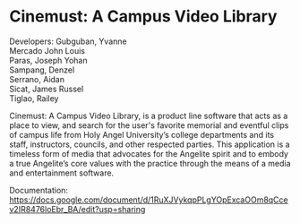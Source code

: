 # Cinemust: A Campus Video Library

Developers:
Gubguban, Yvanne <br />
Mercado John Louis <br />
Paras, Joseph Yohan <br />
Sampang, Denzel <br />
Serrano, Aidan <br />
Sicat, James Russel <br />
Tiglao, Railey <br />

Cinemust: A Campus Video Library, is a product line software that acts as a place to
view, and search for the user's favorite memorial and eventful clips of campus life from Holy
Angel University’s college departments and its staff, instructors, councils, and other
respected parties. This application is a timeless form of media that advocates for the
Angelite spirit and to embody a true Angelite’s core values with the practice through the
means of a media and entertainment software.

Documentation: https://docs.google.com/document/d/1RuXJVykqpPLgYOpExcaOOm8qCcev2IR8476loEbr_BA/edit?usp=sharing
